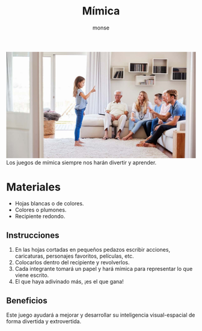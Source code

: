 ﻿---
layout: post
title:  "Mímica"
tags: [espacial]
categories: [ninos, actividad]
author: monse
image: /assets/posts/2020-07-08-mimica.jpeg
hidden: true
---
![Actividad de mímica](/assets/posts/2020-07-08-mimica.jpeg)<br/>
Los juegos de mímica siempre nos harán divertir y aprender.

# Materiales 
- Hojas blancas o de colores.
- Colores o plumones.
- Recipiente redondo.

## Instrucciones 
1. En las hojas cortadas en pequeños pedazos escribir acciones, caricaturas, personajes favoritos, películas, etc.
2. Colocarlos dentro del recipiente y revolverlos.
3. Cada integrante tomará un papel y hará mímica para representar lo que viene escrito. 
4. El que haya adivinado más, ¡es el que gana!

## Beneficios 
Este juego ayudará a mejorar y desarrollar su inteligencia visual-espacial de forma divertida y extrovertida.